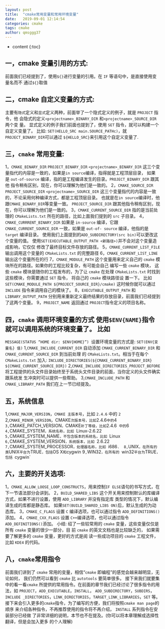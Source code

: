 ```yaml
---
layout: post
title:  "cmake常用变量和常用环境变量"
date:   2019-09-01 12:14:54
categories: cmake
tags: cmake 
author: qmsggg37
---
```


* content
{:toc}

## 一，cmake 变量引用的方式:
前面我们已经提到了，使用`${}`进行变量的引用。在 `IF` 等语句中，是直接使用变量名而不 通过`${}`取值
## 二，cmake 自定义变量的方式:
主要有`隐式`定义和`显式`定义两种，前面举了一个隐式定义的例子，就是 `PROJECT` 指令，他 会隐式的定义`<projectname>_BINARY_DIR` 
和`<projectname>_SOURCE_DIR` 两个变 量。
显式定义的例子我们前面也提到了，使用 `SET` 指令，就可以构建一个自定义变量了。 比如:
`SET(HELLO_SRC main.SOURCE_PATHc)`，就`PROJECT_BINARY_DIR`可以通过 `${HELLO_SRC}`来引用这个自定义变量了.
## 三，`cmake` 常用变量: 
1，`CMAKE_BINARY_DIR` `PROJECT_BINARY_DIR` `<projectname>_BINARY_DIR`
这三个变量指代的内容是一致的，如果是`in source`编译，指得就是工程顶层目录，
如果 是 `out-of-source` 编译，指的是工程编译发生的目录。`PROJECT_BINARY_DIR` 跟其他 
指令稍有区别，现在，你可以理解为他们是一致的。
2，`CMAKE_SOURCE_DIR` `PROJECT_SOURCE_DIR` `<projectname>_SOURCE_DIR`
这三个变量指代的内容是一致的，不论采用何种编译方式，都是工程顶层目录。 也就是在`in source`编译时，他跟`CMAKE_BINARY_DIR`等变量一致。
`PROJECT_SOURCE_DIR` 跟其他指令稍有区别，现在，你可以理解为他们是一致的。 
3，`CMAKE_CURRENT_SOURCE_DIR`
指的是当前处理的 `CMakeLists.txt` 所在的路径，比如上面我们提到的 `src` 子目录。 
4，`CMAKE_CURRRENT_BINARY_DIR`
如果是 `in-source` 编译，它跟 `CMAKE_CURRENT_SOURCE_DIR` 一致，如果是 `out-of- source` 编译，他指的是 `target` 编译目录。
使用我们上面提到的`ADD_SUBDIRECTORY(src bin)`可以更改这个变量的值。
使用`SET(EXECUTABLE_OUTPUT_PATH <新路径>)`并不会对这个变量造成影响，它仅仅 修改了最终目标文件存放的路径。
5，`CMAKE_CURRENT_LIST_FILE` 输出调用这个变量的 `CMakeLists.txt` 的完整路径
6，`CMAKE_CURRENT_LIST_LINE` 输出这个变量所在的行
7，`CMAKE_MODULE_PATH`
这个变量用来定义自己的 `cmake` 模块所在的路径。如果你的工程比较复杂，有可能会自己 编写一些 `cmake` 模块，
这些 `cmake` 模块是随你的工程发布的，为了让 `cmake` 在处理 `CMakeLists.txt` 时找到这些模块，你需要通过 `SET` 指令，
将自己的 `cmake` 模块路径设 置一下。
比如`SET(CMAKE_MODULE_PATH ${PROJECT_SOURCE_DIR}/cmake)` 这时候你就可以通过 `INCLUDE` 指令来调用自己的模块了。
8，`EXECUTABLE_OUTPUT_PATH` 和 `LIBRARY_OUTPUT_PATH` 分别用来重新定义最终结果的存放目录，前面我们已经提到了这两个变量。
9，`PROJECT_NAME`
返回通过 `PROJECT`指令定义的项目名称。
## 四，`cmake` 调用环境变量的方式 使用`$ENV{NAME}`指令就可以调用系统的环境变量了。 比如
`MESSAGE(STATUS “HOME dir: $ENV{HOME}”) `设置环境变量的方式是:
`SET(ENV{变量名} 值)`
1,`CMAKE_INCLUDE_CURRENT_DIR`
自动添加 `CMAKE_CURRENT_BINARY_DIR` 和 `CMAKE_CURRENT_SOURCE_DIR` 到当前处理
的 `CMakeLists.txt`。相当于在每个 `CMakeLists.txt` 加入: `INCLUDE_DIRECTORIES(${CMAKE_CURRENT_BINARY_DIR}
${CMAKE_CURRENT_SOURCE_DIR})`
2,`CMAKE_INCLUDE_DIRECTORIES_PROJECT_BEFORE`
将工程提供的头文件目录始终至于系统头文件目录的前面，当你定义的头文件确实跟系统发
生冲突时可以提供一些帮助。
3,`CMAKE_INCLUDE_PATH` 和 `CMAKE_LIBRARY_PATH` 我们在上一节已经提及。
## 五，系统信息
1,`CMAKE_MAJOR_VERSION`，`CMAKE 主版本号`，比如 `2.4.6` 中的 `2`
2,`CMAKE_MINOR_VERSION`，CMAKE` 次版本号，比如 `2.4.6` 中的 `4` 
3,`CMAKE_PATCH_VERSION`，`CMAKE`补丁等级，比如`2.4.6` 中的`6` 
4,`CMAKE_SYSTEM`，系统名称，比如 `Linux-2.6.22` 
5,`CMAKE_SYSTEM_NAME`，不包含版本的系统名，比如 `Linux` 
6,`CMAKE_SYSTEM_VERSION`，系统版本，比如 `2.6.22` 
7,`CMAKE_SYSTEM_PROCESSOR`，处理器名称，比如 `i686`. 
8,`UNIX`，在所有的类`UNIX`平台为`TRUE`，包括`OS X`和`cygwin 9`,`WIN32`，在所有的 `win32` 平台为 `TRUE`，包括 `cygwin`
## 六，主要的开关选项:
1，`CMAKE_ALLOW_LOOSE_LOOP_CONSTRUCTS`，用来控制`IF ELSE`语句的书写方式，在 下一节语法部分会讲到。
2，`BUILD_SHARED_LIBS`
这个开关用来控制默认的库编译方式，如果不进行设置，使用 `ADD_LIBRARY` 并没有指定库
类型的情况下，默认编译生成的库都是静态库。 如果`SET(BUILD_SHARED_LIBS ON)`后，默认生成的为动态库。 
3，`CMAKE_C_FLAGS`
设置 `C` 编译选项，也可以通过指令 `ADD_DEFINITIONS()`添加。 
4，`CMAKE_CXX_FLAGS`
设置 `C++`编译选项，也可以通过指令 `ADD_DEFINITIONS()`添加。
小结:
绍了一些较常用的 `cmake` 变量，这些变量仅仅是所有 `cmake` 变量的很少一部分，目 前 `cmake` 的英文文档也是比较缺乏的，
如果需要了解更多的 `cmake` 变量，更好的方式是阅 读一些成功项目的 `cmake` 工程文件，比如 `KDE4` 的代码。
## 八，`cmake`常用指令
前面我们讲到了 `cmake` 常用的变量，相信“`cmake` 即编程”的感觉会越来越明显，无论如何， 我们仍然可以看到 `cmake` 比 `autotools` 要简单很多。
接下来我们就要集中的看一看`cmake` 所提供的常用指令。在前面的章节我们已经讨论了很多指令的用法，如 `PROJECT`，`ADD_EXECUTABLE`，`INSTALL`，
`ADD_SUBDIRECTORY`，`SUBDIRS`，`INCLUDE _DIRECTORIES`，`LINK_DIRECTORIES`，`TARGET_LINK_LIBRARIES`，`SET` 等。
接下来会引入更多的`cmake`指令，为了编写的方便，我们将按照`cmake man page`的顺序 来介绍各种指令，不再推荐使用的指令将不再介绍，
`INSTALL` 系列指令在安装部分已经做 了非常详细的说明，本节也不在提及。(你可以将本章理解成选择性翻译，但是会加入更多 的个人理解)
